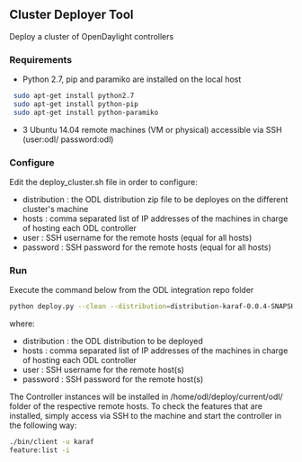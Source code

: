 ## Cluster Deployer Tool

Deploy a cluster of OpenDaylight controllers

### Requirements
 * Python 2.7, pip and paramiko are installed on the local host
 
 ```sh
  sudo apt-get install python2.7
  sudo apt-get install python-pip
  sudo apt-get install python-paramiko 
 ```
 * 3 Ubuntu 14.04 remote machines (VM or physical) accessible via SSH (user:odl/ password:odl)

### Configure

Edit the deploy_cluster.sh file in order to configure:
* distribution : the ODL distribution zip file to be deployes on the different cluster's machine
* hosts : comma separated list of IP addresses of the machines in charge of hosting each ODL controller
* user : SSH username for the remote hosts (equal for all hosts)
* password : SSH password for the remote hosts  (equal for all hosts)

### Run

Execute the command below from the ODL integration repo folder

  ```sh
  python deploy.py --clean --distribution=distribution-karaf-0.0.4-SNAPSHOT.zip --rootdir=/home/odl --hosts=192.168.1.2,192.168.1.3,192.168.1.1 --user=odl --password=odl --template=lb-test
  ```

where:
* distribution : the ODL distribution to be deployed
* hosts : comma separated list of IP addresses of the machines in charge of hosting each ODL controller
* user : SSH username for the remote host(s)
* password : SSH password for the remote host(s)

The Controller instances will be installed in /home/odl/deploy/current/odl/ folder of the respective remote hosts. To check the features that are installed, simply access via SSH to the machine and start the controller in the following way:

  ```sh
  ./bin/client -u karaf
  feature:list -i
  ```

